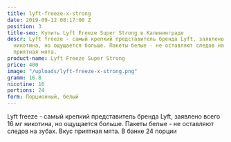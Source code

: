 ```yaml
---
title: lyft-freeze-x-strong
date: 2019-09-12 08:17:00 Z
position: 3
title-seo: Купить Lyft Freeze Super Strong в Калининграде
descr: Lyft freeze - самый крепкий представитель бренда Lyft, заявлено всего 16 мг
  никотина, но ощущается больше. Пакеты белые - не оставляют следов на зубах. Вкус
  приятная мята.
product-name: Lyft Freeze Super Strong
price: 400
image: "/uploads/lyft-freeze-x-strong.png"
gramm: 16.8
nicotine: 16
portions: 24
form: Порционный, белый
---
```


Lyft freeze - самый крепкий представитель бренда Lyft, заявлено всего 16 мг никотина, но ощущается больше. Пакеты белые - не оставляют следов на зубах. Вкус приятная мята.
В банке 24 порции